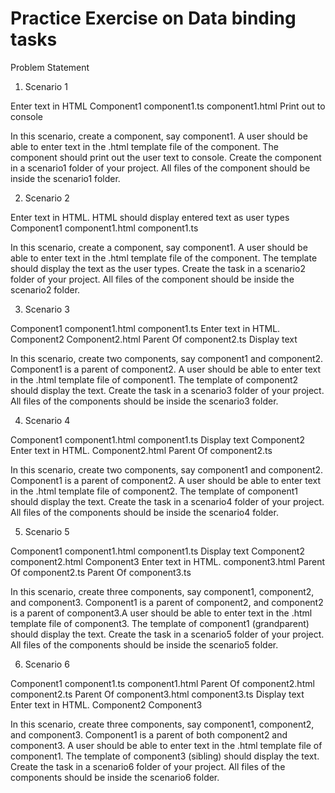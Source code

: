 # Practice Exercise on Data binding tasks

Problem Statement

1. Scenario 1
  
  Enter text in
  HTML
  Component1
  component1.ts
  component1.html
  Print out to console
  
  In this scenario, create a component, say component1. A user should be able to enter text in the
  .html template file of the component. The component should print out the user text to console.
  Create the component in a scenario1 folder of your project. All files of the component should be
  inside the scenario1 folder.

2. Scenario 2
  
  Enter text in HTML. HTML should
  display entered text as user types
  Component1
  component1.html
  component1.ts
  
  In this scenario, create a component, say component1. A user should be able to enter text in the
  .html template file of the component. The template should display the text as the user types.
  Create the task in a scenario2 folder of your project. All files of the component should be inside the
  scenario2 folder.

3. Scenario 3
  
  Component1
  component1.html
  component1.ts
  Enter text in HTML.
  Component2
  Component2.html
  Parent Of
  component2.ts
  Display text
  
  In this scenario, create two components, say component1 and component2. Component1 is a
  parent of component2.
  A user should be able to enter text in the .html template file of component1. The template of
  component2 should display the text.
  Create the task in a scenario3 folder of your project. All files of the components should be inside the
  scenario3 folder.

4. Scenario 4
  
  Component1
  component1.html
  component1.ts
  Display text
  Component2
  Enter text in HTML.
  Component2.html
  Parent Of
  component2.ts
  
  In this scenario, create two components, say component1 and component2. Component1 is a
  parent of component2.
  A user should be able to enter text in the .html template file of component2. The template of
  component1 should display the text.
  Create the task in a scenario4 folder of your project. All files of the components should be inside the
  scenario4 folder.

5. Scenario 5
  
  Component1
  component1.html
  component1.ts
  Display text
  Component2
  component2.html
  Component3
  Enter text in HTML.
  component3.html
  Parent Of
  component2.ts
  Parent Of
  component3.ts
  
  In this scenario, create three components, say component1, component2, and component3.
  Component1 is a parent of component2, and component2 is a parent of component3.A user should be able to enter text in the .html template file of component3. The template of
  component1 (grandparent) should display the text.
  Create the task in a scenario5 folder of your project. All files of the components should be inside the
  scenario5 folder.

6. Scenario 6
  
  Component1
  component1.ts
  component1.html
  Parent Of
  component2.html
  component2.ts
  Parent Of
  component3.html
  component3.ts
  Display text
  Enter text in HTML.
  Component2
  Component3
  
  In this scenario, create three components, say component1, component2, and component3.
  Component1 is a parent of both component2 and component3.
  A user should be able to enter text in the .html template file of component1. The template of
  component3 (sibling) should display the text.
  Create the task in a scenario6 folder of your project. All files of the components should be inside the
  scenario6 folder.